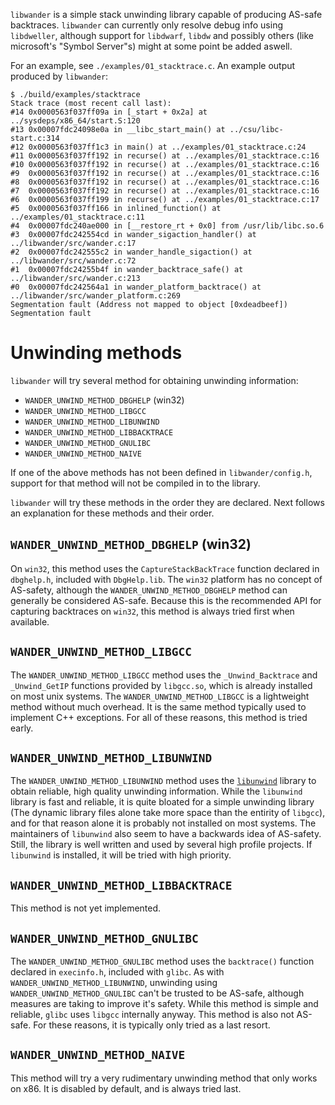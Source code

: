 `libwander` is a simple stack unwinding library capable of producing AS-safe backtraces.
`libwander` can currently only resolve debug info using `libdweller`,
although support for `libdwarf`, `libdw` and possibly others (like microsoft's "Symbol Server"s) might at some point be added aswell.

For an example, see `./examples/01_stacktrace.c`.
An example output produced by `libwander`:

```
$ ./build/examples/stacktrace
Stack trace (most recent call last):
#14 0x0000563f037ff09a in [_start + 0x2a] at ../sysdeps/x86_64/start.S:120
#13 0x00007fdc24098e0a in __libc_start_main() at ../csu/libc-start.c:314
#12 0x0000563f037ff1c3 in main() at ../examples/01_stacktrace.c:24
#11 0x0000563f037ff192 in recurse() at ../examples/01_stacktrace.c:16
#10 0x0000563f037ff192 in recurse() at ../examples/01_stacktrace.c:16
#9  0x0000563f037ff192 in recurse() at ../examples/01_stacktrace.c:16
#8  0x0000563f037ff192 in recurse() at ../examples/01_stacktrace.c:16
#7  0x0000563f037ff192 in recurse() at ../examples/01_stacktrace.c:16
#6  0x0000563f037ff199 in recurse() at ../examples/01_stacktrace.c:17
#5  0x0000563f037ff166 in inlined_function() at ../examples/01_stacktrace.c:11
#4  0x00007fdc240ae000 in [__restore_rt + 0x0] from /usr/lib/libc.so.6
#3  0x00007fdc242554cd in wander_sigaction_handler() at ../libwander/src/wander.c:17
#2  0x00007fdc242555c2 in wander_handle_sigaction() at ../libwander/src/wander.c:72
#1  0x00007fdc24255b4f in wander_backtrace_safe() at ../libwander/src/wander.c:213
#0  0x00007fdc242564a1 in wander_platform_backtrace() at ../libwander/src/wander_platform.c:269
Segmentation fault (Address not mapped to object [0xdeadbeef])
Segmentation fault
```

# Unwinding methods

`libwander` will try several method for obtaining unwinding information:

 * `WANDER_UNWIND_METHOD_DBGHELP` (win32)
 * `WANDER_UNWIND_METHOD_LIBGCC`
 * `WANDER_UNWIND_METHOD_LIBUNWIND`
 * `WANDER_UNWIND_METHOD_LIBBACKTRACE`
 * `WANDER_UNWIND_METHOD_GNULIBC`
 * `WANDER_UNWIND_METHOD_NAIVE`

If one of the above methods has not been defined in `libwander/config.h`,
support for that method will not be compiled in to the library.

`libwander` will try these methods in the order they are declared.
Next follows an explanation for these methods and their order.

## `WANDER_UNWIND_METHOD_DBGHELP` (win32)

On `win32`, this method uses the `CaptureStackBackTrace` function declared in `dbghelp.h`,
included with `DbgHelp.lib`.
The `win32` platform has no concept of AS-safety,
although the `WANDER_UNWIND_METHOD_DBGHELP` method can generally be considered AS-safe.
Because this is the recommended API for capturing backtraces on `win32`,
this method is always tried first when available.

## `WANDER_UNWIND_METHOD_LIBGCC`

The `WANDER_UNWIND_METHOD_LIBGCC` method uses the `_Unwind_Backtrace` and `_Unwind_GetIP`
functions provided by `libgcc.so`, which is already installed on most unix systems.
The `WANDER_UNWIND_METHOD_LIBGCC` is a lightweight method without much overhead.
It is the same method typically used to implement C++ exceptions.
For all of these reasons, this method is tried early.

## `WANDER_UNWIND_METHOD_LIBUNWIND`

The `WANDER_UNWIND_METHOD_LIBUNWIND` method uses the [`libunwind`](https://www.nongnu.org/libunwind/)
library to obtain reliable, high quality unwinding information.
While the `libunwind` library is fast and reliable, it is quite bloated for a simple unwinding library
(The dynamic library files alone take more space than the entirity of `libgcc`), and for that
reason alone it is probably not installed on most systems.
The maintainers of `libunwind` also seem to have a backwards idea of AS-safety.
Still, the library is well written and used by several high profile projects.
If `libunwind` is installed, it will be tried with high priority.

## `WANDER_UNWIND_METHOD_LIBBACKTRACE`

This method is not yet implemented.

## `WANDER_UNWIND_METHOD_GNULIBC`

The `WANDER_UNWIND_METHOD_GNULIBC` method uses the `backtrace()` function declared in `execinfo.h`,
included with `glibc`.
As with `WANDER_UNWIND_METHOD_LIBUNWIND`, unwinding using `WANDER_UNWIND_METHOD_GNULIBC` can't be
trusted to be AS-safe, although measures are taking to improve it's safety.
While this method is simple and reliable, `glibc` uses `libgcc` internally anyway.
This method is also not AS-safe. For these reasons, it is typically only tried as a last resort.

## `WANDER_UNWIND_METHOD_NAIVE`

This method will try a very rudimentary unwinding method that only works on x86.
It is disabled by default, and is always tried last.

